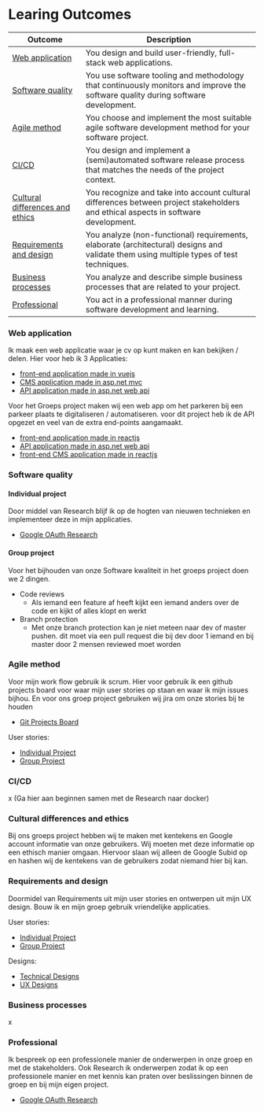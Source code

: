 # Learing Outcomes

| Outcome                         | Description                                                                                                                        |
| ------------------------------- | --------------------------------------------------------------------------------------------------------------------------------- |
| [Web application](https://github.com/davey2206/Portfolio_Semester_3/blob/main/Documentatie/Learning_Outcomes.md#web-application) | You design and build user-friendly, full-stack web applications.                                                                   |
| [Software quality](https://github.com/davey2206/Portfolio_Semester_3/blob/main/Documentatie/Learning_Outcomes.md#software-quality) | You use software tooling and methodology that continuously monitors and improve the software quality during software development.  |
| [Agile method](https://github.com/davey2206/Portfolio_Semester_3/blob/main/Documentatie/Learning_Outcomes.md#agile-method) | You choose and implement the most suitable agile software development method for your software project. |
| [CI/CD](https://github.com/davey2206/Portfolio_Semester_3/blob/main/Documentatie/Learning_Outcomes.md#cicd) | You design and implement a (semi)automated software release process that matches the needs of the project context. |
| [Cultural differences and ethics](https://github.com/davey2206/Portfolio_Semester_3/blob/main/Documentatie/Learning_Outcomes.md#cultural-differences-and-ethics) | You recognize and take into account cultural differences between project stakeholders and ethical aspects in software development. |
| [Requirements and design](https://github.com/davey2206/Portfolio_Semester_3/blob/main/Documentatie/Learning_Outcomes.md#requirements-and-design) | You analyze (non-functional) requirements, elaborate (architectural) designs and validate them using multiple types of test techniques.|
| [Business processes](https://github.com/davey2206/Portfolio_Semester_3/blob/main/Documentatie/Learning_Outcomes.md#business-processes) | You analyze and describe simple business processes that are related to your project.|
| [Professional](https://github.com/davey2206/Portfolio_Semester_3/blob/main/Documentatie/Learning_Outcomes.md#professional) | You act in a professional manner during software development and learning. |

### Web application

Ik maak een web applicatie waar je cv op kunt maken en kan bekijken / delen. Hier voor heb ik 3 Applicaties:
- [front-end application made in vuejs](https://github.com/davey2206/MijnCV/tree/master/mijncv)
- [CMS application made in asp.net mvc](https://github.com/davey2206/MijnCV_CMS)
- [API application made in asp.net web api](https://github.com/davey2206/MijnCV_API)

Voor het Groeps project maken wij een web app om het parkeren bij een parkeer plaats te digitaliseren / automatiseren. voor dit project heb ik de API opgezet en veel van de extra end-points aangamaakt.
- [front-end application made in reactjs](https://github.com/davey2206/proftaak_s3_front-end)
- [API application made in asp.net web api](https://github.com/davey2206/Proftaak_S3_API)
- [front-end CMS application made in reactjs](https://github.com/ParKings-inc/ParKings.CMS.UI.React)

### Software quality

#### Individual project

Door middel van Research blijf ik op de hogten van nieuwen technieken en implementeer deze in mijn applicaties.
- [Google OAuth Research](https://github.com/davey2206/Portfolio_Semester_3/blob/main/Documentatie/Research/Research_Google_login.md)

#### Group project

Voor het bijhouden van onze Software kwaliteit in het groeps project doen we 2 dingen.

- Code reviews
  - Als iemand een feature af heeft kijkt een iemand anders over de code en kijkt of alles klopt en werkt
- Branch protection
  - Met onze branch protection kan je niet meteen naar dev of master pushen. dit moet via een pull request die bij dev door 1 iemand en bij master door 2 mensen reviewed moet worden

### Agile method

Voor mijn work flow gebruik ik scrum. Hier voor gebruik ik een github projects board voor waar mijn user stories op staan en waar ik mijn issues bijhou. En voor ons groep project gebruiken wij jira om onze stories bij te houden

- [Git Projects Board](https://github.com/users/davey2206/projects/1/views/1)

User stories:

- [Individual Project](https://github.com/davey2206/Portfolio_Semester_3/blob/main/Documentatie/UserStories/UserStories_Individual_Project.md)
- [Group Project](https://github.com/davey2206/Portfolio_Semester_3/blob/main/Documentatie/UserStories/UserStories_Group_Project.md)

### CI/CD

x (Ga hier aan beginnen samen met de Research naar docker)

### Cultural differences and ethics

Bij ons groeps project hebben wij te maken met kentekens en Google account informatie van onze gebruikers. Wij moeten met deze informatie op een ethisch manier omgaan. Hiervoor slaan wij alleen de Google Subid op en hashen wij de kentekens van de gebruikers zodat niemand hier bij kan.

### Requirements and design

Doormidel van Requirements uit mijn user stories en ontwerpen uit mijn UX design. Bouw ik en mijn groep gebruik vriendelijke applicaties.

User stories:

- [Individual Project](https://github.com/davey2206/Portfolio_Semester_3/blob/main/Documentatie/UserStories/UserStories_Individual_Project.md)
- [Group Project](https://github.com/davey2206/Portfolio_Semester_3/blob/main/Documentatie/UserStories/UserStories_Group_Project.md)

Designs:
- [Technical Designs](https://github.com/davey2206/Portfolio_Semester_3/blob/main/Documentatie/Ontwerpen/Technical_design.md)
- [UX Designs](https://github.com/davey2206/Portfolio_Semester_3/blob/main/Documentatie/Ontwerpen/UX.md)

### Business processes

x

### Professional

Ik bespreek op een professionele manier de onderwerpen in onze groep en met de stakeholders.
Ook Research ik onderwerpen zodat ik op een professionele manier en met kennis kan praten over beslissingen binnen de groep en bij mijn eigen project.
- [Google OAuth Research](https://github.com/davey2206/Portfolio_Semester_3/blob/main/Documentatie/Research/Research_Google_login.md)

